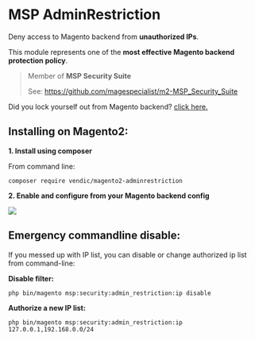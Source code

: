 # MSP AdminRestriction

Deny access to Magento backend from **unauthorized IPs**.

This module represents one of the **most effective Magento backend protection policy**.

> Member of **MSP Security Suite**
>
> See: https://github.com/magespecialist/m2-MSP_Security_Suite

Did you lock yourself out from Magento backend? <a href="https://github.com/magespecialist/m2-MSP_AdminRestriction#emergency-commandline-disable">click here.</a>

## Installing on Magento2:

**1. Install using composer**

From command line: 

`composer require vendic/magento2-adminrestriction`

**2. Enable and configure from your Magento backend config**

<img src="https://raw.githubusercontent.com/magespecialist/m2-MSP_AdminRestriction/master/screenshots/config.png" />

## Emergency commandline disable:

If you messed up with IP list, you can disable or change authorized ip list from command-line:

**Disable filter:**

`php bin/magento msp:security:admin_restriction:ip disable`

**Authorize a new IP list:**

`php bin/magento msp:security:admin_restriction:ip 127.0.0.1,192.168.0.0/24`
